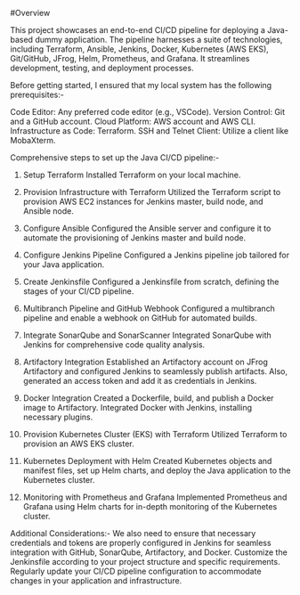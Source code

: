 #Overview

This project showcases an end-to-end CI/CD pipeline for deploying a Java-based dummy application. The pipeline harnesses a suite of technologies, including Terraform, Ansible, Jenkins, Docker, Kubernetes (AWS EKS), Git/GitHub, JFrog, Helm, Prometheus, and Grafana. It streamlines development, testing, and deployment processes.

Before getting started, I ensured that my local system has the following prerequisites:-

Code Editor: Any preferred code editor (e.g., VSCode).
Version Control: Git and a GitHub account.
Cloud Platform: AWS account and AWS CLI.
Infrastructure as Code: Terraform.
SSH and Telnet Client: Utilize a client like MobaXterm.


Comprehensive steps to set up the Java CI/CD pipeline:-

1. Setup Terraform
Installed Terraform on your local machine.

2. Provision Infrastructure with Terraform
Utilized the Terraform script to provision AWS EC2 instances for Jenkins master, build node, and Ansible node.

3. Configure Ansible
Configured the Ansible server and configure it to automate the provisioning of Jenkins master and build node.

4. Configure Jenkins Pipeline
Configured a Jenkins pipeline job tailored for your Java application.

5. Create Jenkinsfile
Configured a Jenkinsfile from scratch, defining the stages of your CI/CD pipeline.

6. Multibranch Pipeline and GitHub Webhook
Configured a multibranch pipeline and enable a webhook on GitHub for automated builds.

7. Integrate SonarQube and SonarScanner
Integrated SonarQube with Jenkins for comprehensive code quality analysis.

8. Artifactory Integration
Established an Artifactory account on JFrog Artifactory and configured Jenkins to seamlessly publish artifacts.
Also, generated an access token and add it as credentials in Jenkins.

9. Docker Integration
Created a Dockerfile, build, and publish a Docker image to Artifactory.
Integrated Docker with Jenkins, installing necessary plugins.

10. Provision Kubernetes Cluster (EKS) with Terraform
Utilized Terraform to provision an AWS EKS cluster.

11. Kubernetes Deployment with Helm
Created Kubernetes objects and manifest files, set up Helm charts, and deploy the Java application to the Kubernetes cluster.

12. Monitoring with Prometheus and Grafana
Implemented Prometheus and Grafana using Helm charts for in-depth monitoring of the Kubernetes cluster.

Additional Considerations:-
We also need to ensure that necessary credentials and tokens are properly configured in Jenkins for seamless integration with GitHub, SonarQube, Artifactory, and Docker.
Customize the Jenkinsfile according to your project structure and specific requirements.
Regularly update your CI/CD pipeline configuration to accommodate changes in your application and infrastructure.